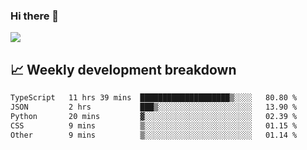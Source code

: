 ### Hi there 👋
<img align="center" src="https://github-readme-stats.vercel.app/api?username=Tumao727&show_icons=true&hide_title=true&theme=dracula" />


## 📈 Weekly development breakdown
<!--START_SECTION:waka-->

```txt
TypeScript   11 hrs 39 mins  ████████████████████▒░░░░   80.80 %
JSON         2 hrs           ███▒░░░░░░░░░░░░░░░░░░░░░   13.90 %
Python       20 mins         ▓░░░░░░░░░░░░░░░░░░░░░░░░   02.39 %
CSS          9 mins          ▒░░░░░░░░░░░░░░░░░░░░░░░░   01.15 %
Other        9 mins          ▒░░░░░░░░░░░░░░░░░░░░░░░░   01.14 %
```

<!--END_SECTION:waka-->